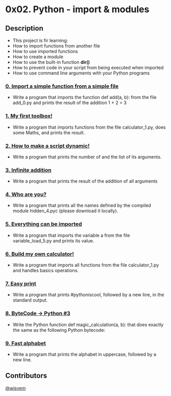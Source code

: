 # 0x02. Python - import & modules

## Description
- This project is fir learning:
- How to import functions from another file
- How to use imported functions
- How to create a module
- How to use the built-in function **dir()**
- How to prevent code in your script from being executed when imported
- How to use command line arguments with your Python programs

### [0. Import a simple function from a simple file](./0-add.py)
- Write a program that imports the function def add(a, b): from the file add_0.py and prints the result of the addition 1 + 2 = 3


### [1. My first toolbox!](./1-calculation.py)
- Write a program that imports functions from the file calculator_1.py, does some Maths, and prints the result.


### [2. How to make a script dynamic!](./2-args.py)
- Write a program that prints the number of and the list of its arguments.


### [3. Infinite addition](./3-infinite_add.py)
- Write a program that prints the result of the addition of all arguments


### [4. Who are you?](./4-hidden_discovery.py)
- Write a program that prints all the names defined by the compiled module hidden_4.pyc (please download it locally).


### [5. Everything can be imported](./5-variable_load.py)
- Write a program that imports the variable a from the file variable_load_5.py and prints its value.


### [6. Build my own calculator!](./100-my_calculator.py)
- Write a program that imports all functions from the file calculator_1.py and handles basics operations.


### [7. Easy print](./101-easy_print.py)
- Write a program that prints #pythoniscool, followed by a new line, in the standard output.


### [8. ByteCode -> Python #3](./102-magic_calculation.py)
- Write the Python function def magic_calculation(a, b): that does exactly the same as the following Python bytecode:


### [9. Fast alphabet](./103-fast_alphabet.py)
- Write a program that prints the alphabet in uppercase, followed by a new line.

## Contributors
[@wisvem](https://github.com/wisvem)
